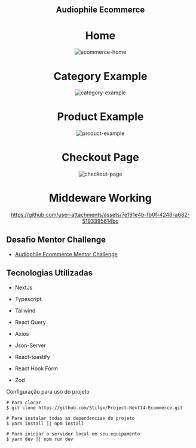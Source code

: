 
<h2 align='center'>Audiophile Ecommerce</h2>



<div align='center'>
  

<h1>Home</h1>

![ecommerce-home](https://github.com/user-attachments/assets/76f65452-149d-4aea-895e-e2a4dc61dc48)


<h1>Category Example</h1>

![category-example](https://github.com/user-attachments/assets/44c6dcc9-2034-4780-8c35-0013eb5b6f99)

<h1>Product Example</h1>

![product-example](https://github.com/user-attachments/assets/28137d64-9a40-4999-b4d3-440a9937db7e)


<h1>Checkout Page</h1>

![checkout-page](https://github.com/user-attachments/assets/85113666-17f2-4773-978b-04d774480ee9)


<h1>Middeware Working</h1>

https://github.com/user-attachments/assets/7e191e4b-fb0f-4248-a682-5193395614bc



</div>


  <h2>
  Desafio Mentor Challenge
  </h2>
  
  - <a href='https://www.frontendmentor.io/challenges/audiophile-ecommerce-website-C8cuSd_wx' target='_blank'>Audiophile Ecommerce Mentor Challenge</a>

</div>  


  
  <div>
  

 
  
  <h2> Tecnologias Utilizadas </h2>
  
 - <p>NextJs</p>
 - <p>Typescript</p>
 - <p>Tailwind</p>
 - <p>React Query</p>
 - <p>Axios</p>
 - <p>Json-Server</p>
 - <p>React-toastify</p>
 - <p>React Hook Form</p>
 - <p>Zod</p>

  
 </div 
  


<h2> Configuração para uso do projeto </h2>

```
# Para clonar
$ git clone https://github.com/Stilyx/Project-Next14-Ecommerce.git

# Para instalar todas as dependencias do projeto
$ yarn install || npm install

# Para iniciar o servidor local em seu equipamento
$ yarn dev || npm run dev
```
